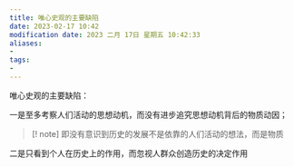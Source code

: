 ```yaml
---
title: 唯心史观的主要缺陷
date: 2023-02-17 10:42
modification date: 2023 二月 17日 星期五 10:42:33
aliases: 
- 
tags: 
- 
---
```


唯心史观的主要缺陷：

一是至多考察人们活动的思想动机，而没有进步追究思想动机背后的物质动因；

>[! note]
>即没有意识到历史的发展不是依靠的人们活动的想法，而是物质

二是只看到个人在历史上的作用，而忽视人群众创造历史的决定作用
